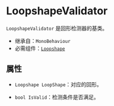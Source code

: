 # LoopshapeValidator

`LoopshapeValidator` 是回形检测器的基类。

- 继承自：`MonoBehaviour`
- 必需组件：[`Loopshape`](Loopshape.md)

## 属性

- `Loopshape LoopShape`：对应的回形。

- `bool IsValid`：检测条件是否满足。